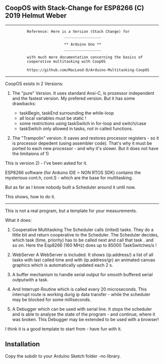 


  CoopOS with Stack-Change for ESP8266  (C) 2019 Helmut Weber
  -----------------------------------------------------------


  -----------------------------------------------------------------------

              Reference: Here is a Version (Stack Change) for 
                               _________________
              
                               ** Arduino Uno **
                               _________________
              
              with much more documentation concerning the basics of 
              cooperative multitasking with CoopOS
              
              https://github.com/MacLeod-D/Arduino-Multitasking-CoopOS

 -----------------------------------------------------------------------



  CoopOS exists in 2 Versions:

  1) The "pure" Version. It uses standard Ansi-C, is prozessor independent
     and the fastest version. My prefered version.
     But it has some drawbacks:
     - taskBegin, taskEnd surrounding the while-loop
     - all local variables must be static !
     - some restrictions using taskSwitch in for-loop and switch/case
     - taskSwitch only allowed in tasks, not in called functions.

  2) The "Trampolin" version. It saves and restores processor registers - so
     it is processor depedent (using assembler code).
     That's why it must be ported to each new processor - and why it's slower.
     But it does not have the limitaions of 1)

  This is version 2) - I've been asked for it.

  ESP8266 software (for Arduino IDE = NON RTOS SDK) contains the mysterious 
  cont.h, cont.S - which are the base for multitasking.
  
  But as far as I know nobody built a Scheduler around it until now.

  This shows, how to do it.

  -----------------------------------------------------------------------

  This is not a real program, but a template for your measurements.

  What it does:

  1) Cooperative Multitasking
  The Scheduler calls (inited) tasks. They do a little bit and return cooperative to
  the Scheduler. The Scheduler decides, which task (time, priority) has to be called next 
  and call that task . and so on.
  Here the  Esp8266 (160 MHz) does up to 85000 TaskSwitches/s !

  2) WebServer
  A WebServer is included. It shows (ip.address/) a list of all tasks with last called time
  and with (ip.address/gr) an animated canvas graphics which is automatically updated each 2 s.

  3) A buffer mechanism to handle serial output for smooth buffered serial outputwith a task.

  4) And Interrupt-Routine which is called every 20 microseconds. This interrupt route is working
  durig ip data transfer - while the scheduler may be blocked for some milliseconds.

  5) A Debugger which can be used with serial line. It stops the scheduler and is able to analyse
  the state of the program - and continue, where it was broken.
  This Debugger may be extended to be used with a browser!

  
  I think it is a good template to start from - have fun with it.
  
  
Installation
------------


Copy the subdir to your Arduino Sketch folder -no library.


  

